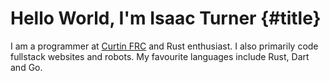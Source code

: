 <link href="style.css" rel="stylesheet">

# Hello World, I'm Isaac Turner {#title}

I am a programmer at [Curtin FRC](https://github.com/CurtinFRC) and Rust enthusiast. I also primarily code fullstack websites and robots. My favourite languages include Rust, Dart and Go. 
